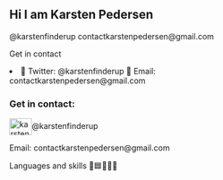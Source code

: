 <h2 align="left">Hi I am Karsten Pedersen</h2>
@karstenfinderup contactkarstenpedersen@gmail.com

<p align="left">Get in contact</p>
<li>
🔹 Twitter: @karstenfinderup
🔹 Email: contactkarstenpedersen@gmail.com
</li>
<h3 align="left">Get in contact:</h3>
<p align="left">
<a href="https://twitter.com/karstenfinderup" target="blank"><img align="center" src="https://cdn.jsdelivr.net/npm/simple-icons@3.0.1/icons/twitter.svg" alt="karstenfinderup" height="30" width="40" /></a>@karstenfinderup
</p>
<p align="left">Email: contactkarstenpedersen@gmail.com</p>

Languages and skills
💙🟦🔵🔷🔹
